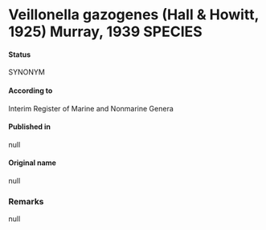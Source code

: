 # Veillonella gazogenes (Hall & Howitt, 1925) Murray, 1939 SPECIES

#### Status
SYNONYM

#### According to
Interim Register of Marine and Nonmarine Genera

#### Published in
null

#### Original name
null

### Remarks
null